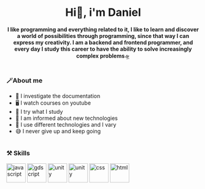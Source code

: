 <div align="center">
    <h1>Hi👋, i'm Daniel</h1>
</div>

<div align="center">
    <p><b>I like programming and everything related to it, I like to learn and discover a world of possibilities through programming, since that way I can express my creativity. I am a backend and frontend programmer, and every day I study this career to have the ability to solve increasingly complex problems</b>🛸</p>
    <img src="https://www.gifsanimados.org/data/media/562/linea-imagen-animada-0387.gif" border="0" width="100%" height="2px"/>
</div>

### 🪄About me

- 📖 I investigate the documentation
- 🖥️ I watch courses on youtube
- 🧩 I try what I study
- 🔎 I am informed about new technologies
- 🎨 I use different technologies and I vary
- 😅 I never give up and keep going

<img src="https://www.gifsanimados.org/data/media/562/linea-imagen-animada-0387.gif" border="0" width="100%" height="2px"/>

### ⚒️ Skills

<div id="Skills">
    <a href="https://github.com/contexto01"><img src="https://upload.wikimedia.org/wikipedia/commons/6/6a/JavaScript-logo.png" alt="javascript" title="javascript" width="50px" height="50px"></a>
    <a href="https://github.com/contexto01"><img src="https://upload.wikimedia.org/wikipedia/commons/6/6a/Godot_icon.svg" alt="gdscript" title="gdscript" width="50px" height="50px"></a>
    <a href="https://github.com/contexto01"><img src="https://cdn.iconscout.com/icon/free/png-256/free-node-js-1-1174935.png?f=webp" alt="unity" title="unity" width="50px" height="50px"></a>
    <a href="https://github.com/contexto01"><img src="https://i.ibb.co/m6qzDxg/62e131df7fe3599fdd46ecb3.png" alt="unity" title="unity" width="50px" height="50px"></a>
    <a href="https://github.com/contexto01"><img src="https://i.postimg.cc/bNPQqqP7/pngwing-com-6.png" alt="css" title="css" width="50px" height="50px"></a>
    <a href="https://github.com/contexto01"><img src="https://cdn-icons-png.flaticon.com/512/174/174854.png" alt="html" title="html" width="50px" height="50px"></a>
</div>
